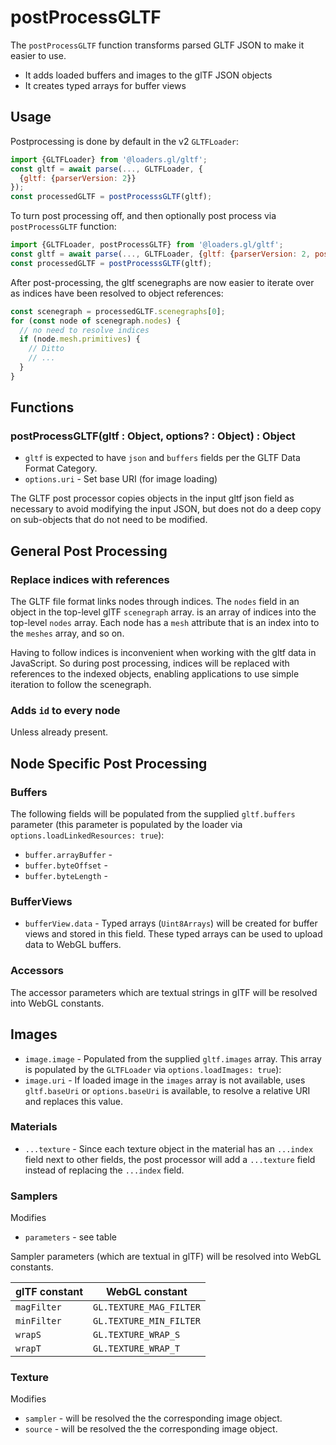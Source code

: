 # postProcessGLTF

The `postProcessGLTF` function transforms parsed GLTF JSON to make it easier to use.

- It adds loaded buffers and images to the glTF JSON objects
- It creates typed arrays for buffer views

## Usage

Postprocessing is done by default in the v2 `GLTFLoader`:

```js
import {GLTFLoader} from '@loaders.gl/gltf';
const gltf = await parse(..., GLTFLoader, {
  {gltf: {parserVersion: 2}}
});
const processedGLTF = postProcesssGLTF(gltf);
```

To turn post processing off, and then optionally post process via `postProcessGLTF` function:

```js
import {GLTFLoader, postProcessGLTF} from '@loaders.gl/gltf';
const gltf = await parse(..., GLTFLoader, {gltf: {parserVersion: 2, postProcess: false}});
const processedGLTF = postProcesssGLTF(gltf);
```

After post-processing, the gltf scenegraphs are now easier to iterate over as indices have been resolved to object references:

```js
const scenegraph = processedGLTF.scenegraphs[0];
for (const node of scenegraph.nodes) {
  // no need to resolve indices
  if (node.mesh.primitives) {
    // Ditto
    // ...
  }
}
```

## Functions

### postProcessGLTF(gltf : Object, options? : Object) : Object

- `gltf` is expected to have `json` and `buffers` fields per the GLTF Data Format Category.
- `options.uri` - Set base URI (for image loading)

The GLTF post processor copies objects in the input gltf json field as necessary to avoid modifying the input JSON, but does not do a deep copy on sub-objects that do not need to be modified.

## General Post Processing

### Replace indices with references

The GLTF file format links nodes through indices. The `nodes` field in an object in the top-level glTF `scenegraph` array. is an array of indices into the top-level `nodes` array. Each node has a `mesh` attribute that is an index into to the `meshes` array, and so on.

Having to follow indices is inconvenient when working with the gltf data in JavaScript. So during post processing, indices will be replaced with references to the indexed objects, enabling applications to use simple iteration to follow the scenegraph.

### Adds `id` to every node

Unless already present.

## Node Specific Post Processing

### Buffers

The following fields will be populated from the supplied `gltf.buffers` parameter (this parameter is populated by the loader via `options.loadLinkedResources: true`):

- `buffer.arrayBuffer` -
- `buffer.byteOffset` -
- `buffer.byteLength` -

### BufferViews

- `bufferView.data` - Typed arrays (`Uint8Arrays`) will be created for buffer views and stored in this field. These typed arrays can be used to upload data to WebGL buffers.

### Accessors

The accessor parameters which are textual strings in glTF will be resolved into WebGL constants.

## Images

- `image.image` - Populated from the supplied `gltf.images` array. This array is populated by the `GLTFLoader` via `options.loadImages: true`):
- `image.uri` - If loaded image in the `images` array is not available, uses `gltf.baseUri` or `options.baseUri` is available, to resolve a relative URI and replaces this value.

### Materials

- `...texture` - Since each texture object in the material has an `...index` field next to other fields, the post processor will add a `...texture` field instead of replacing the `...index` field.

### Samplers

Modifies

- `parameters` - see table

Sampler parameters (which are textual in glTF) will be resolved into WebGL constants.

| glTF constant | WebGL constant          |
| ------------- | ----------------------- |
| `magFilter`   | `GL.TEXTURE_MAG_FILTER` |
| `minFilter`   | `GL.TEXTURE_MIN_FILTER` |
| `wrapS`       | `GL.TEXTURE_WRAP_S`     |
| `wrapT`       | `GL.TEXTURE_WRAP_T`     |

### Texture

Modifies

- `sampler` - will be resolved the the corresponding image object.
- `source` - will be resolved the the corresponding image object.
